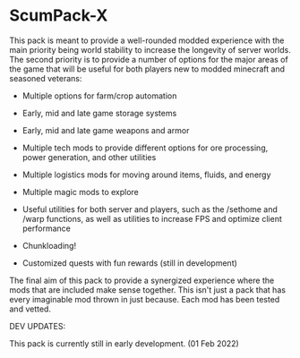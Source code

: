 # ScumPack-X
 
This pack is meant to provide a well-rounded modded experience with the main priority being world stability to increase the longevity of server worlds. The second priority is to provide a number of options for the major areas of the game that will be useful for both players new to modded minecraft and seasoned veterans:

 

- Multiple options for farm/crop automation

- Early, mid and late game storage systems

- Early, mid and late game weapons and armor

- Multiple tech mods to provide different options for ore processing, power generation, and other utilities

- Multiple logistics mods for moving around items, fluids, and energy

- Multiple magic mods to explore

- Useful utilities for both server and players, such as the /sethome and /warp functions, as well as utilities to increase FPS and optimize client performance

- Chunkloading!

- Customized quests with fun rewards (still in development)

 

The final aim of this pack to provide a synergized experience where the mods that are included make sense together. This isn't just a pack that has every imaginable mod thrown in just because. Each mod has been tested and vetted. 

 

DEV UPDATES:

This pack is currently still in early development. (01 Feb 2022)

